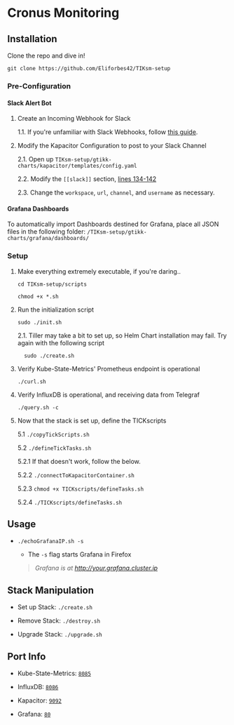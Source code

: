 
# Cronus Monitoring

## Installation

Clone the repo and dive in!

`git clone https://github.com/Eliforbes42/TIKsm-setup`

### Pre-Configuration

#### Slack Alert Bot

1. Create an Incoming Webhook for Slack

    1.1. If you're unfamiliar with Slack Webhooks, follow [this guide](https://api.slack.com/incoming-webhooks).

2. Modify the Kapacitor Configuration to post to your Slack Channel

    2.1. Open up `TIKsm-setup/gtikk-charts/kapacitor/templates/config.yaml`

    2.2. Modify the `[[slack]]` section, [lines 134-142](https://github.com/Eliforbes42/TIKsm-setup/blob/master/gtikk-charts/kapacitor/templates/config.yaml#L134)
    
    2.3. Change the `workspace`, `url`, `channel`, and `username` as necessary.

#### Grafana Dashboards
To automatically import Dashboards destined for Grafana, place all JSON files in the following folder: `/TIKsm-setup/gtikk-charts/grafana/dashboards/`

### Setup
1.   Make everything extremely executable, if you're daring..
         
         cd TIKsm-setup/scripts

         chmod +x *.sh

2.   Run the initialization script
                   
         sudo ./init.sh

        2.1.   Tiller may take a bit to set up, so Helm Chart installation may fail. Try again with the following script

           sudo ./create.sh

3.   Verify Kube-State-Metrics' Prometheus endpoint is operational

         ./curl.sh

4.   Verify InfluxDB is operational, and receiving data from Telegraf

         ./query.sh -c

5.   Now that the stack is set up, define the TICKscripts

        5.1 `./copyTickScripts.sh`  

        5.2 `./defineTickTasks.sh`

        5.2.1 If that doesn't work, follow the below.       

        5.2.2 `./connectToKapacitorContainer.sh`

        5.2.3 `chmod +x TICKscripts/defineTasks.sh`

        5.2.4 `./TICKscripts/defineTasks.sh`

## Usage

-  `./echoGrafanaIP.sh -s`

    -  The `-s` flag starts Grafana in Firefox

    > _Grafana is at http://your.grafana.cluster.ip_


## Stack Manipulation

- Set up Stack:  `./create.sh`

- Remove Stack:  `./destroy.sh`

- Upgrade Stack: `./upgrade.sh`        

## Port Info
* Kube-State-Metrics: [`8085`](https://github.com/Eliforbes42/TIKsm-setup/blob/master/gtikk-charts/kube-state-metrics/values.yaml#L8)

* InfluxDB: [`8086`](https://github.com/Eliforbes42/TIKsm-setup/blob/master/gtikk-charts/influxdb/values.yaml#L103)

* Kapacitor: [`9092`](https://github.com/Eliforbes42/TIKsm-setup/blob/master/gtikk-charts/kapacitor/templates/config.yaml#L17)

* Grafana: [`80`](https://github.com/Eliforbes42/TIKsm-setup/blob/master/gtikk-charts/grafana/values.yaml#L58)
